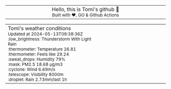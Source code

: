 
<div align="center">
<table>
<tbody>
<td align="center">
<img width="2000" height="0"><br>
Hello, this is Tomi's github 👋<br>
<sup>Built with ❤️, GO & Github Actions</sup><br>
<img width="2000" height="0">
</td>
</tbody>
</table>
</div>
<table>
<tbody>
<td align="left">
<img width="2000" height="0"><br>
Tomi's weather conditions<br>
<sup>Updated at 2024-05-13T09:38:36Z</sup><br>
<sup>:low_brightness: Thunderstorm With Light Rain</sup><br>
<sup>:thermometer: Temperature 26.81 </sup><br>
<sup>:thermometer: Feels like 29.24</sup><br>
<sup>:sweat_drops: Humidity 79%</sup><br>
<sup>:mask: PM2.5 18.68 μg/m3</sup><br>
<sup>:cyclone: Wind 6.69m/s </sup><br>
<sup>:telescope: Visibility 8000m </sup><br>
<sup>:droplet: Rain 2.73mm/last 1h </sup><br>
<img width="2000" height="0">
</td>
<td align="left">
<img width="2000" height="0"><br>
<br>
<img width="2000" height="0">
</td>
</tbody>
</table>
</div>
    